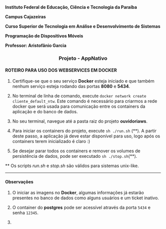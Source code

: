 **Instituto Federal de Educação, Ciência e Tecnologia da Paraíba**

**Campus Cajazeiras**

**Curso Superior de Tecnologia em Análise e Desenvolvimento de Sistemas**

**Programação de Dispositivos Móveis**

**Professor: Aristofânio Garcia**

<h3 align="center">
  Projeto - AppNativo
</h3>


#### ROTEIRO PARA USO DOS WEBSERVICES EM DOCKER


1. Certifique-se que o seu serviço **Docker** esteja iniciado e que também nenhum serviço esteja rodando das portas **8080** e **5434**.

2. No terminal de linha de comando, execute `docker network create cliente_default_ntw`. Este comando é necessário para criarmos a rede docker que será usada para comunicação entre os containers da aplicação e do banco de dados.

3. No seu terminal, navegue até a pasta raiz do projeto **ouvidoriaws**.

4. Para iniciar os containers do projeto, execute `sh ./run.sh` (\*\*). A partir deste passo, a aplicação já deve estar disponível para uso, logo após os containers terem inicializado é claro :)

5. Se desejar parar todos os containers e remover os volumes de persistência de dados, pode ser executado `sh ./stop.sh`(\*\*).

\*\* Os scripts *run.sh* e *stop.sh* são válidos para sistemas unix-like.

<hr>

#### Observações

1. O iniciar as imagens no **Docker**, algumas informações já estarão presentes no banco de dados como alguns usuários e um ticket inativo.

2. O container do **postgres** pode ser acessível através da porta `5434` e senha `12345`.

3. 
